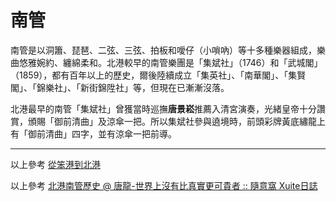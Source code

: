 # 南管

南管是以洞簫、琵琶、二弦、三弦、拍板和噯仔（小嗩吶）等十多種樂器組成，樂曲悠雅婉約、纏綿柔和。北港較早的南管樂團是「集斌社」（1746）和「武城閣」（1859），都有百年以上的歷史，爾後陸續成立「集英社」、「南華閣」、「集賢閣」、「錦樂社」、「新街錦陞社」等，但現在已漸漸沒落。

北港最早的南管「集斌社」曾獲當時巡撫**唐景崧**推薦入清宮演奏，光緒皇帝十分讚賞，頒賜「御前清曲」及涼傘一把。所以集斌社參與遶境時，前頭彩牌黃底繡龍上有「御前清曲」四字，並有涼傘一把前導。

---

以上參考 [從笨港到北港](http://www.cuy.ylc.edu.tw/~cuy14/eBook/ch3-4.htm)

以上參考 [北港南管歷史 @ 唐龍-世界上沒有比真實更可貴者 :: 隨意窩 Xuite日誌](http://blog.xuite.net/sl5261/twblog/119296667-%E5%8C%97%E6%B8%AF%E5%8D%97%E7%AE%A1%E6%AD%B7%E5%8F%B2)
